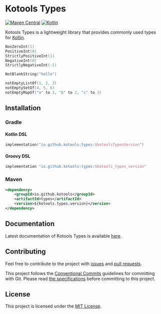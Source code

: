 # Kotools Types

[![Maven Central](https://img.shields.io/maven-central/v/io.github.kotools/types)](https://search.maven.org/artifact/io.github.kotools/types)
[![Kotlin](https://img.shields.io/badge/kotlin-1.5.31-blue.svg?logo=kotlin)][kotlin]

Kotools Types is a lightweight library that provides commonly used types for
[Kotlin].

```kotlin
NonZeroInt(1)
PositiveInt(0)
StrictlyPositiveInt(1)
NegativeInt(0)
StrictlyNegativeInt(-1)

NotBlankString("hello")

notEmptyListOf(1, 2, 3)
notEmptySetOf(4, 5, 6)
notEmptyMapOf("a" to 1, "b" to 2, "c" to 3)
```

[kotlin]: https://kotlinlang.org

## Installation

### Gradle

#### Kotlin DSL

```kotlin
implementation("io.github.kotools:types:$kotoolsTypesVersion")
```

#### Groovy DSL

```groovy
implementation "io.github.kotools:types:$kotools_types_version"
```

### Maven

```xml
<dependency>
    <groupId>io.github.kotools</groupId>
    <artifactId>types</artifactId>
    <version>${kotools.types.version}</version>
</dependency>
```

## Documentation

Latest documentation of Kotools Types is available
[here](https://kotools.github.io/types).

## Contributing

Feel free to contribute to the project with
[issues](https://github.com/kotools/types/issues) and
[pull requests](https://github.com/kotools/types/pulls).

This project follows the [Conventional Commits][conventional-commits] guidelines
for committing with Git.
Please read [the specifications][conventional-commits] before committing to this
project.

[conventional-commits]: https://www.conventionalcommits.org/en/v1.0.0/

## License

This project is licensed under the
[MIT License](https://choosealicense.com/licenses/mit).
